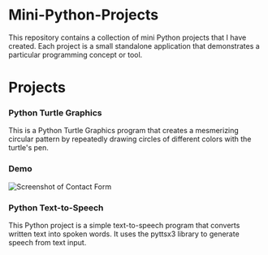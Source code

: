 # Mini-Python-Projects
This repository contains a collection of mini Python projects that I have created. Each project is a small standalone application that demonstrates a particular programming concept or tool.

# Projects
### Python Turtle Graphics
This is a Python Turtle Graphics program that creates a mesmerizing circular pattern by repeatedly drawing circles of different colors with the turtle's pen.
### Demo
![Screenshot of Contact Form](https://drive.google.com/uc?id=1aRU239_qV_sXlFlYAWcgz29eMaZjnqug&export=download)

### Python Text-to-Speech
This Python project is a simple text-to-speech program that converts written text into spoken words. It uses the pyttsx3 library to generate speech from text input.
